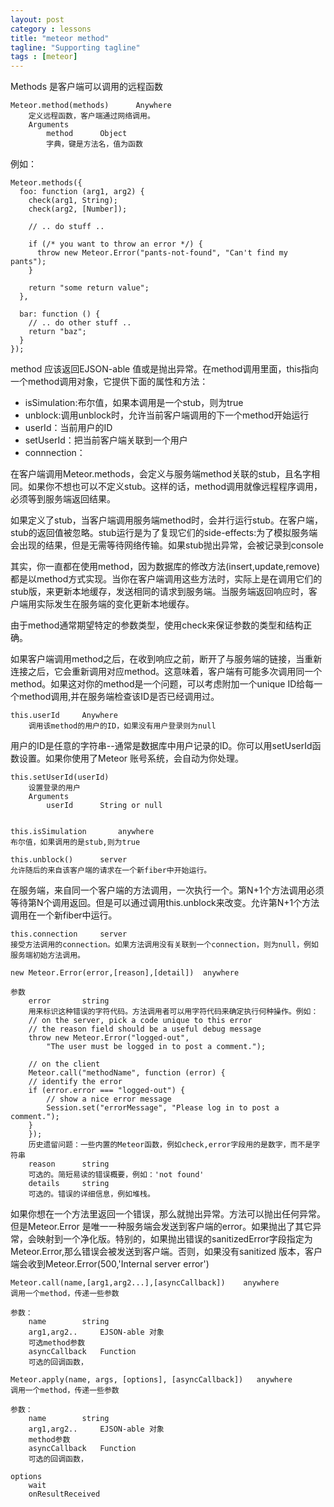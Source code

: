 ```yaml
---
layout: post
category : lessons
title: "meteor method"
tagline: "Supporting tagline"
tags : [meteor]
---
```


Methods 是客户端可以调用的远程函数

```
Meteor.method(methods)		Anywhere
	定义远程函数，客户端通过网络调用。
	Arguments
		method		Object
		字典，键是方法名，值为函数
```

例如：

```
Meteor.methods({
  foo: function (arg1, arg2) {
    check(arg1, String);
    check(arg2, [Number]);

    // .. do stuff ..

    if (/* you want to throw an error */) {
      throw new Meteor.Error("pants-not-found", "Can't find my pants");
    }

    return "some return value";
  },

  bar: function () {
    // .. do other stuff ..
    return "baz";
  }
});
```

method 应该返回EJSON-able 值或是抛出异常。在method调用里面，this指向一个method调用对象，它提供下面的属性和方法：

- isSimulation:布尔值，如果本调用是一个stub，则为true
- unblock:调用unblock时，允许当前客户端调用的下一个method开始运行
- userId：当前用户的ID
- setUserId：把当前客户端关联到一个用户
- connnection：

在客户端调用Meteor.methods，会定义与服务端method关联的stub，且名字相同。如果你不想也可以不定义stub。这样的话，method调用就像远程程序调用，必须等到服务端返回结果。

如果定义了stub，当客户端调用服务端method时，会并行运行stub。在客户端，stub的返回值被忽略。stub运行是为了复现它们的side-effects:为了模拟服务端会出现的结果，但是无需等待网络传输。如果stub抛出异常，会被记录到console

其实，你一直都在使用method，因为数据库的修改方法(insert,update,remove)都是以method方式实现。当你在客户端调用这些方法时，实际上是在调用它们的stub版，来更新本地缓存，发送相同的请求到服务端。当服务端返回响应时，客户端用实际发生在服务端的变化更新本地缓存。

由于method通常期望特定的参数类型，使用check来保证参数的类型和结构正确。

如果客户端调用method之后，在收到响应之前，断开了与服务端的链接，当重新连接之后，它会重新调用对应method。这意味着，客户端有可能多次调用同一个method。如果这对你的method是一个问题，可以考虑附加一个unique ID给每一个method调用,并在服务端检查该ID是否已经调用过。

```
this.userId		Anywhere
	调用该method的用户的ID，如果没有用户登录则为null
```

用户的ID是任意的字符串--通常是数据库中用户记录的ID。你可以用setUserId函数设置。如果你使用了Meteor 账号系统，会自动为你处理。

```
this.setUserId(userId)
	设置登录的用户
	Arguments
		userId		String or null
		
```

```
this.isSimulation		anywhere
布尔值，如果调用的是stub,则为true
```

```
this.unblock()		server
允许随后的来自该客户端的请求在一个新fiber中开始运行。
```

在服务端，来自同一个客户端的方法调用，一次执行一个。第N+1个方法调用必须等待第N个调用返回。但是可以通过调用this.unblock来改变。允许第N+1个方法调用在一个新fiber中运行。

```
this.connection		server
接受方法调用的connection。如果方法调用没有关联到一个connection，则为null，例如服务端初始方法调用。
```

```
new Meteor.Error(error,[reason],[detail])  anywhere

参数
	error		string
	用来标识这种错误的字符代码。方法调用者可以用字符代码来确定执行何种操作。例如：
	// on the server, pick a code unique to this error
	// the reason field should be a useful debug message
	throw new Meteor.Error("logged-out", 
  		"The user must be logged in to post a comment.");

	// on the client
	Meteor.call("methodName", function (error) {
  	// identify the error
  	if (error.error === "logged-out") {
    	// show a nice error message
    	Session.set("errorMessage", "Please log in to post a comment.");
  	}
	});
	历史遗留问题：一些内置的Meteor函数，例如check,error字段用的是数字，而不是字符串
	reason		string
	可选的。简短易读的错误概要，例如：'not found'
	details 	string
	可选的。错误的详细信息，例如堆栈。
```

如果你想在一个方法里返回一个错误，那么就抛出异常。方法可以抛出任何异常。但是Meteor.Error 是唯一一种服务端会发送到客户端的error。如果抛出了其它异常，会映射到一个净化版。特别的，如果抛出错误的sanitizedError字段指定为Meteor.Error,那么错误会被发送到客户端。否则，如果没有sanitized 版本，客户端会收到Meteor.Error(500,'Internal server error')


```
Meteor.call(name,[arg1,arg2...],[asyncCallback])    anywhere
调用一个method，传递一些参数

参数：
	name		string
	arg1,arg2..		EJSON-able 对象
	可选method参数
	asyncCallback  	Function
	可选的回调函数，
```

```
Meteor.apply(name, args, [options], [asyncCallback])   anywhere
调用一个method，传递一些参数

参数：
	name		string
	arg1,arg2..		EJSON-able 对象
	method参数
	asyncCallback  	Function
	可选的回调函数，

options
	wait
	onResultReceived
```


